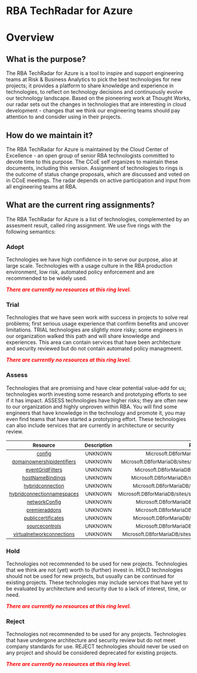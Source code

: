 
RBA TechRadar for Azure
=======================

# Overview

## What is the purpose?


The RBA TechRadar for Azure is a tool to inspire and support engineering teams at Risk & Business Analytics to pick the best technologies for new projects; it provides a platform to share knowledge and experience in technologies, to reflect on technology decisions and continuously evolve our technology landscape.  Based on the pioneering work at Thought Works, our radar sets out the changes in technologies that are interesting in cloud development - changes that we think our engineering teams should pay attention to and consider using in their projects.
## How do we maintain it?


The RBA TechRadar for Azure is maintained by the Cloud Center of Excellence - an open group of senior RBA technologists committed to devote time to this purpose.  The CCoE self organizes to maintain these documents, including this version.  Assignment of technologies to rings is the outcome of status change proposals, which are discussed and voted on in CCoE meetings.  The radar depends on active participation and input from all engineering teams at RBA.
## What are the current ring assignments?


The RBA TechRadar for Azure is a list of technologies, complemented by an assesment result, called ring assignment.  We use five rings with the following semantics:
### Adopt


Technologies we have high confidence in to serve our purpose, also at large scale.  Technologies with a usage culture in the RBA production environment, low risk, automated policy enforcement and are recommended to be widely used.  
  
***<font color="red"> There are currently no resources at this ring level. </font>***
### Trial


Technologies that we have seen work with success in projects to solve real problems;  first serious usage experience that confirm benefits and uncover limitations.  TRIAL technologies are slightly more risky; some engineers in our organization walked this path and will share knowledge and experiences.  This area can contain services that have been architecture and security reviewed but do not contain automated policy managmeent.  
  
***<font color="red"> There are currently no resources at this ring level. </font>***
### Assess


Technologies that are promising and have clear potential value-add for us; technologies worth investing some research and prototyping efforts to see if it has impact.  ASSESS technologies have higher risks;  they are often new to our organization and highly unproven within RBA.  You will find some engineers that have knowledge in the technology and promote it, you may even find teams that have started a prototyping effort.  These technologies can also include services that are currently in architecture or security review.  

|<sub>Resource</sub>|<sub>Description</sub>|<sub>Path</sub>|<sub>Status</sub>|
| :---: | :---: | :---: | :---: |
|<sub>[config](https://github.com/openrba/python-azure-techradar/tree/master/Microsoft.DBforMariaDB/sites/slots/config)</sub>|<sub>UNKNOWN</sub>|<sub>Microsoft.DBforMariaDB/sites/slots/config</sub>|<sub>ASSESS</sub>|
|<sub>[domainownershipidentifiers](https://github.com/openrba/python-azure-techradar/tree/master/Microsoft.DBforMariaDB/sites/slots/domainownershipidentifiers)</sub>|<sub>UNKNOWN</sub>|<sub>Microsoft.DBforMariaDB/sites/slots/domainownershipidentifiers</sub>|<sub>ASSESS</sub>|
|<sub>[eventGridFilters](https://github.com/openrba/python-azure-techradar/tree/master/Microsoft.DBforMariaDB/sites/slots/eventGridFilters)</sub>|<sub>UNKNOWN</sub>|<sub>Microsoft.DBforMariaDB/sites/slots/eventGridFilters</sub>|<sub>ASSESS</sub>|
|<sub>[hostNameBindings](https://github.com/openrba/python-azure-techradar/tree/master/Microsoft.DBforMariaDB/sites/slots/hostNameBindings)</sub>|<sub>UNKNOWN</sub>|<sub>Microsoft.DBforMariaDB/sites/slots/hostNameBindings</sub>|<sub>ASSESS</sub>|
|<sub>[hybridconnection](https://github.com/openrba/python-azure-techradar/tree/master/Microsoft.DBforMariaDB/sites/slots/hybridconnection)</sub>|<sub>UNKNOWN</sub>|<sub>Microsoft.DBforMariaDB/sites/slots/hybridconnection</sub>|<sub>ASSESS</sub>|
|<sub>[hybridconnectionnamespaces](https://github.com/openrba/python-azure-techradar/tree/master/Microsoft.DBforMariaDB/sites/slots/hybridconnectionnamespaces)</sub>|<sub>UNKNOWN</sub>|<sub>Microsoft.DBforMariaDB/sites/slots/hybridconnectionnamespaces</sub>|<sub>ASSESS</sub>|
|<sub>[networkConfig](https://github.com/openrba/python-azure-techradar/tree/master/Microsoft.DBforMariaDB/sites/slots/networkConfig)</sub>|<sub>UNKNOWN</sub>|<sub>Microsoft.DBforMariaDB/sites/slots/networkConfig</sub>|<sub>ASSESS</sub>|
|<sub>[premieraddons](https://github.com/openrba/python-azure-techradar/tree/master/Microsoft.DBforMariaDB/sites/slots/premieraddons)</sub>|<sub>UNKNOWN</sub>|<sub>Microsoft.DBforMariaDB/sites/slots/premieraddons</sub>|<sub>ASSESS</sub>|
|<sub>[publiccertificates](https://github.com/openrba/python-azure-techradar/tree/master/Microsoft.DBforMariaDB/sites/slots/publiccertificates)</sub>|<sub>UNKNOWN</sub>|<sub>Microsoft.DBforMariaDB/sites/slots/publiccertificates</sub>|<sub>ASSESS</sub>|
|<sub>[sourcecontrols](https://github.com/openrba/python-azure-techradar/tree/master/Microsoft.DBforMariaDB/sites/slots/sourcecontrols)</sub>|<sub>UNKNOWN</sub>|<sub>Microsoft.DBforMariaDB/sites/slots/sourcecontrols</sub>|<sub>ASSESS</sub>|
|<sub>[virtualnetworkconnections](https://github.com/openrba/python-azure-techradar/tree/master/Microsoft.DBforMariaDB/sites/slots/virtualnetworkconnections)</sub>|<sub>UNKNOWN</sub>|<sub>Microsoft.DBforMariaDB/sites/slots/virtualnetworkconnections</sub>|<sub>ASSESS</sub>|

### Hold


Technologies not recommended to be used for new projects. Technologies that we think are not (yet) worth to (further) invest in.  HOLD technologies should not be used for new projects, but usually can be continued for existing projects.  These technologies may include services that have yet to be evaluated by architecture and security due to a lack of interest, time, or need.  
  
***<font color="red"> There are currently no resources at this ring level. </font>***
### Reject


Technologies not recommended to be used for any projects. Technologies that have undergone architecture and security review but do not meet company standards for use.  REJECT technologies should never be used on any project and should be considered deprecated for existing projects.  
  
***<font color="red"> There are currently no resources at this ring level. </font>***